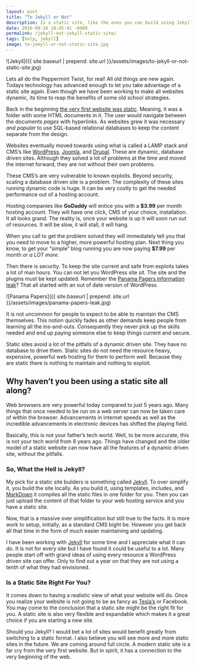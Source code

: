```yaml
---
layout: post
title: "To Jekyll or Not"
description: Is a static site, like the ones you can build using Jekyll right for your website? Chances are it is and it can save you lots of time and money!
date: 2016-09-16 18:45:41 -0400
permalink: /jekyll-not-jekyll-static-site/
tags: [help, jekyll]
image: to-jekyll-or-not-static-site.jpg
---
```

![Jekyll]({{ site.baseurl | prepend: site.url }}/assets/images/to-jekyll-or-not-static-site.jpg)

Lets all do the Peppermint Twist, for real! All old things are new again. Todays technology has advanced enough to let you take advantage of a static site again. Even though we have been working to make all websites dynamic, its time to reap the benefits of some old school strategies.<!--more-->

Back in the beginning [the very first website was static](http://info.cern.ch/hypertext/WWW/TheProject.html). Meaning, it was a folder with some HTML documents in it. The user would navigate between the documents *pages* with hyperlinks. As websites grew it was necessary *and popular* to use SQL-based relational databases to keep the content separate from the design.

Websites eventually moved towards using what is called a LAMP stack and CMS’s like [WordPress](https://wordpress.com), [Joomla](https://www.joomla.org), and [Drupal](https://www.drupal.org). These are dynamic, database driven sites. Although they solved a lot of problems at the time and moved the internet forward, they are not without their own problems.

These CMS’s are very vulnerable to known exploits. Beyond security, scaling a database driven site is a problem. The complexity of these sites running dynamic code is huge. It can be very costly to get the needed performance out of a hosting account.

Hosting companies like **GoDaddy** will entice you with a **$3.99** per month hosting account. They will have one click, CMS of your choice, installation. It all looks grand. The reality is, once your website is up it will soon run out of resources. It will be slow, it will stall, it will hang.

When you call to get the problem solved they will immediately tell you that you need to move to a higher, more powerful hosting plan. Next thing you know, to get your “simple” blog running you are now paying **$7.99** per month *or a LOT more*.

Then there is security. To keep the site current and safe from exploits takes a lot of man hours. You can not let you WordPress site sit. The site and the plugins must be kept updated. Remember the [Panama Pagers information leak](https://www.wordfence.com/blog/2016/04/panama-papers-wordpress-email-connection/)? That all started with an out of date version of WordPress.

![Panama Papers]({{ site.baseurl | prepend: site.url }}/assets/images/panama-papers-leak.jpg)

It is not uncommon for people to expect to be able to maintain the CMS themselves. This notion quickly fades as other demands keep people from learning all the ins-and-outs. Consequently they never pick up the skills needed and end up paying someone else to keep things current and secure.

Static sites avoid a lot of the pitfalls of a dynamic driven site. They have no database to drive them. Static sites do not need the resource heavy, expensive, powerful web hosting for them to perform well. Because they are static there is nothing to maintain and nothing to exploit.

## Why haven’t you been using a static site all along?

Web browsers are very powerful today compared to just 5 years ago. Many things that once needed to be run on a web server can now be taken care of within the browser. Advancements in internet speeds as well as the incredible advancements in electronic devices has shifted the playing field.

Basically, this is not your father’s tech world. Well, to be more accurate, this is not your tech world from 8 years ago. Things have changed and the older model of a static website can now have all the features of a dynamic driven site, without the pitfalls.

### So, What the Hell is Jekyll?

My pick for a static site builders is something called [Jekyll](http://jekyllrb.com). To over simplify it, you build the site locally. As you build it, using templates, includes, and [MarkDown](http://whatismarkdown.com) it compiles all the static files in one folder for you. Then you can just upload the content of that folder to your web hosting service and you have a static site.

Now, that is a massive over simplification but still true to the facts. It is more work to setup, initially, as a standard CMS bight be. However you get back all that time in the form of much easier maintaining and updating.

I have been working with [Jekyll](http://jekyllrb.com) for some time and I appreciate what it can do. It is not for every site but I have found it could be useful to a lot. Many people start off with grand ideas of using every resource a WordPress driven site can offer. Only to find out a year on that they are not using a tenth of what they had envisioned.

### Is a Static Site Right For You?

It comes down to having a realistic view of what your website will do. Once you realize your website is not going to be as fancy as [Tesla’s](https://www.tesla.com) or Facebook. You may come to the conclusion that a static site might be the right fit for you. A static site is also very flexible and expandable which makes it a great choice if you are starting a new site.

Should you Jekyll? I would bet a lot of sites would benefit greatly from switching to a static format. I also believe you will see more and more static sites in the future. We are coming around full circle. A modern static site is a far cry from the very first website. But in spirit, it has a connection to the very beginning of the web.